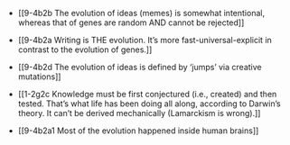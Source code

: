 - [[9-4b2b The evolution of ideas (memes) is somewhat intentional, whereas that of genes are random AND cannot be rejected]]
- [[9-4b2a Writing is THE evolution. It’s more fast-universal-explicit in contrast to the evolution of genes.]]
- [[9-4b2d The evolution of ideas is defined by ‘jumps’ via creative mutations]]

- [[1-2g2c Knowledge must be first conjectured (i.e., created) and then tested. That’s what life has been doing all along, according to Darwin’s theory. It can’t be derived mechanically (Lamarckism is wrong).]]

- [[9-4b2a1 Most of the evolution happened inside human brains]]
